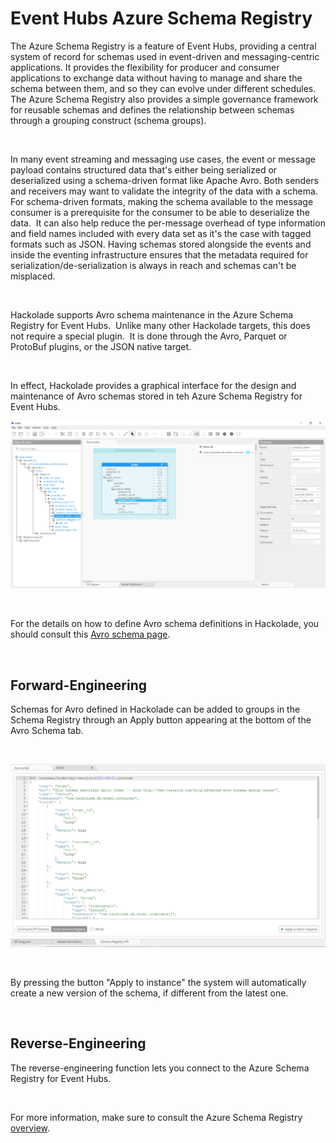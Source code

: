 # Event Hubs Azure Schema Registry

The Azure Schema Registry is a feature of Event Hubs, providing a central system of record for schemas used in event-driven and messaging-centric applications. It provides the flexibility for producer and consumer applications to exchange data without having to manage and share the schema between them, and so they can evolve under different schedules. The Azure Schema Registry also provides a simple governance framework for reusable schemas and defines the relationship between schemas through a grouping construct (schema groups).

&nbsp;

In many event streaming and messaging use cases, the event or message payload contains structured data that's either being serialized or deserialized using a schema-driven format like Apache Avro. Both senders and receivers may want to validate the integrity of the data with a schema. For schema-driven formats, making the schema available to the message consumer is a prerequisite for the consumer to be able to deserialize the data.&nbsp; It can also help reduce the per-message overhead of type information and field names included with every data set as it's the case with tagged formats such as JSON. Having schemas stored alongside the events and inside the eventing infrastructure ensures that the metadata required for serialization/de-serialization is always in reach and schemas can't be misplaced.

&nbsp;

Hackolade supports Avro schema maintenance in the Azure Schema Registry for Event Hubs.&nbsp; Unlike many other Hackolade targets, this does not require a special plugin.&nbsp; It is done through the Avro, Parquet or ProtoBuf plugins, or the JSON native target. &nbsp;

&nbsp;

In effect, Hackolade provides a graphical interface for the design and maintenance of Avro schemas stored in teh Azure Schema Registry for Event Hubs.

![Event Hubs Schema Registry workspace](<lib/Avro%20workspace.png>)

&nbsp;

For the details on how to define Avro schema definitions in Hackolade, you should consult this [Avro schema page](<Avroschema.md>).

&nbsp;

## Forward-Engineering

Schemas for Avro defined in Hackolade can be added to groups in the Schema Registry through an Apply button appearing at the bottom of the Avro Schema tab.

&nbsp;

![Image](<lib/Event%20Hub%20Schema%20Registry-forward-engineering.png>)

&nbsp;

By pressing the button "Apply to instance" the system will automatically create a new version of the schema, if different from the latest one.

&nbsp;

## Reverse-Engineering

The reverse-engineering function lets you connect to the Azure Schema Registry for Event Hubs. &nbsp;

&nbsp;

For more information, make sure to consult the Azure Schema Registry [overview](<https://docs.microsoft.com/en-us/azure/event-hubs/schema-registry-overview> "target=\"\_blank\"").

&nbsp;

